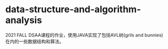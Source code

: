 # data-structure-and-algorithm-analysis
2021 FALL DSAA课程的作业，使用JAVA实现了包括AVL树(grils and bunnies)在内的一些数据结构和算法。
